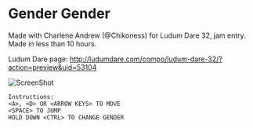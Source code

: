 # Gender Gender

Made with Charlene Andrew (@Chikoness) for Ludum Dare 32, jam entry. Made in less than 10 hours.

Ludum Dare page: http://ludumdare.com/compo/ludum-dare-32/?action=preview&uid=53104

![ScreenShot](http://ludumdare.com/compo/wp-content/compo2/444368/53104-shot2-1429577609.png)

```
Instructions:
<A>, <D> OR <ARROW KEYS> TO MOVE
<SPACE> TO JUMP
HOLD DOWN <CTRL> TO CHANGE GENDER
```
